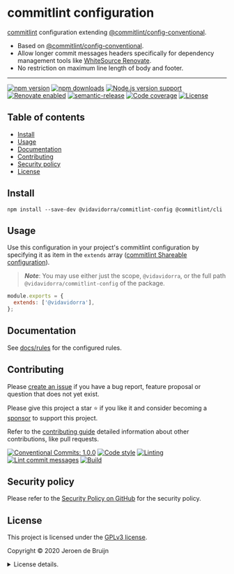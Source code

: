 # commitlint configuration

[commitlint](https://commitlint.js.org/) configuration extending [@commitlint/config-conventional][@commitlint/config-conventional].

- Based on [@commitlint/config-conventional][@commitlint/config-conventional].
- Allow longer commit messages headers specifically for dependency management tools like [WhiteSource Renovate](https://www.whitesourcesoftware.com/free-developer-tools/renovate).
- No restriction on maximum line length of body and footer.

---

[![npm version](https://img.shields.io/npm/v/@vidavidorra/commitlint-config?logo=npm&style=flat-square)](https://www.npmjs.com/package/@vidavidorra/commitlint-config)
[![npm downloads](https://img.shields.io/npm/dm/@vidavidorra/commitlint-config?logo=npm&style=flat-square)](https://www.npmjs.com/package/@vidavidorra/commitlint-config)
[![Node.js version support](https://img.shields.io/node/v/@vidavidorra/commitlint-config?logo=node.js&style=flat-square)](https://nodejs.org/en/about/releases/)
[![Renovate enabled](https://img.shields.io/badge/Renovate-enabled-brightgreen?logo=renovatebot&logoColor&style=flat-square)](https://renovatebot.com)
[![semantic-release](https://img.shields.io/badge/%20%20%F0%9F%93%A6%F0%9F%9A%80-semantic--release-e10079?style=flat-square)](https://github.com/semantic-release/semantic-release)
[![Code coverage](https://img.shields.io/codecov/c/github/vidavidorra/commitlint-config?logo=codecov&style=flat-square)](https://codecov.io/gh/vidavidorra/commitlint-config)
[![License](https://img.shields.io/github/license/vidavidorra/commitlint-config?style=flat-square)](LICENSE.md)

<a name="toc"></a>

## Table of contents

- [Install](#install)
- [Usage](#usage)
- [Documentation](#documentation)
- [Contributing](#contributing)
- [Security policy](#security-policy)
- [License](#license)

## Install

```shell
npm install --save-dev @vidavidorra/commitlint-config @commitlint/cli
```

## Usage

Use this configuration in your project's commitlint configuration by specifying it as item in the `extends` array ([commitlint Shareable configuration](https://commitlint.js.org/#/concepts-shareable-config?id=concept-shareable-configuration)).

> **_Note_**: You may use either just the scope, `@vidavidorra`, or the full path `@vidavidorra/commitlint-config` of the package.

```js
module.exports = {
  extends: ['@vidavidorra'],
};
```

## Documentation

See [docs/rules](docs/rules.md) for the configured rules.

## Contributing

Please [create an issue](https://github.com/vidavidorra/commitlint-config/issues/new/choose) if you have a bug report, feature proposal or question that does not yet exist.

Please give this project a star ⭐ if you like it and consider becoming a [sponsor](https://github.com/sponsors/jdbruijn) to support this project.

Refer to the [contributing guide](https://github.com/vidavidorra/.github/CONTRIBUTING.md) detailed information about other contributions, like pull requests.

[![Conventional Commits: 1.0.0](https://img.shields.io/badge/Conventional%20Commits-1.0.0-yellow?style=flat-square)](https://conventionalcommits.org)
[![Code style](https://img.shields.io/badge/code_style-Prettier-ff69b4?logo=prettier&style=flat-square)](https://github.com/prettier/prettier)
[![Linting](https://img.shields.io/badge/linting-ESLint-lightgrey?logo=eslint&style=flat-square)](https://eslint.org)
[![Lint commit messages](https://img.shields.io/github/workflow/status/vidavidorra/commitlint-config/Lint%20commit%20messages?logo=github&label=Lint%20commit%20messages&style=flat-square)](https://github.com/vidavidorra/commitlint-config/actions)
[![Build](https://img.shields.io/github/workflow/status/vidavidorra/commitlint-config/Build?logo=github&label=Build&style=flat-square)](https://github.com/vidavidorra/commitlint-config/actions)

## Security policy

Please refer to the [Security Policy on GitHub](https://github.com/vidavidorra/commitlint-config/security/) for the security policy.

## License

This project is licensed under the [GPLv3 license](https://www.gnu.org/licenses/gpl.html).

Copyright © 2020 Jeroen de Bruijn

<details><summary>License details.</summary>
<p>

This program is free software: you can redistribute it and/or modify
it under the terms of the GNU General Public License as published by
the Free Software Foundation, either version 3 of the License, or
(at your option) any later version.

This program is distributed in the hope that it will be useful,
but WITHOUT ANY WARRANTY; without even the implied warranty of
MERCHANTABILITY or FITNESS FOR A PARTICULAR PURPOSE. See the
GNU General Public License for more details.

You should have received a copy of the GNU General Public License
along with this program. If not, see <http://www.gnu.org/licenses/>.

The full text of the license is available in the [LICENSE](LICENSE.md) file in this repository and [online](https://www.gnu.org/licenses/gpl.html).

</details>

<!-- References -->

[@commitlint/config-conventional]: https://github.com/conventional-changelog/commitlint/tree/master/%40commitlint/config-conventional

